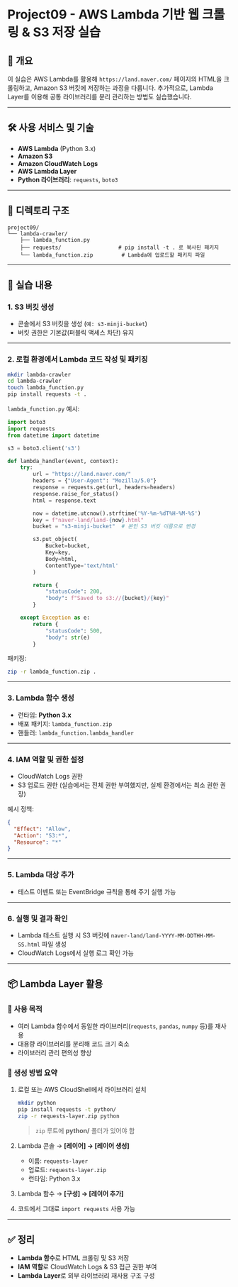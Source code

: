 # Project09 - AWS Lambda 기반 웹 크롤링 & S3 저장 실습

## 📌 개요

이 실습은 AWS Lambda를 활용해 `https://land.naver.com/` 페이지의 HTML을 크롤링하고, Amazon S3 버킷에 저장하는 과정을 다룹니다.
추가적으로, Lambda Layer를 이용해 공통 라이브러리를 분리 관리하는 방법도 실습했습니다.

---

## 🛠 사용 서비스 및 기술

* **AWS Lambda** (Python 3.x)
* **Amazon S3**
* **Amazon CloudWatch Logs**
* **AWS Lambda Layer**
* **Python 라이브러리**: `requests`, `boto3`

---

## 📂 디렉토리 구조

```
project09/
└── lambda-crawler/
    ├── lambda_function.py
    ├── requests/                  # pip install -t . 로 복사된 패키지
    └── lambda_function.zip         # Lambda에 업로드할 패키지 파일
```

---

## 📝 실습 내용

### 1. S3 버킷 생성

* 콘솔에서 S3 버킷을 생성 (`예: s3-minji-bucket`)
* 버킷 권한은 기본값(퍼블릭 액세스 차단) 유지

---

### 2. 로컬 환경에서 Lambda 코드 작성 및 패키징

```bash
mkdir lambda-crawler
cd lambda-crawler
touch lambda_function.py
pip install requests -t .
```

`lambda_function.py` 예시:

```python
import boto3
import requests
from datetime import datetime

s3 = boto3.client('s3')

def lambda_handler(event, context):
    try:
        url = "https://land.naver.com/"
        headers = {"User-Agent": "Mozilla/5.0"}
        response = requests.get(url, headers=headers)
        response.raise_for_status()
        html = response.text

        now = datetime.utcnow().strftime('%Y-%m-%dT%H-%M-%S')
        key = f"naver-land/land-{now}.html"
        bucket = "s3-minji-bucket"  # 본인 S3 버킷 이름으로 변경

        s3.put_object(
            Bucket=bucket,
            Key=key,
            Body=html,
            ContentType='text/html'
        )

        return {
            "statusCode": 200,
            "body": f"Saved to s3://{bucket}/{key}"
        }

    except Exception as e:
        return {
            "statusCode": 500,
            "body": str(e)
        }
```

패키징:

```bash
zip -r lambda_function.zip .
```

---

### 3. Lambda 함수 생성

* 런타임: **Python 3.x**
* 배포 패키지: `lambda_function.zip`
* 핸들러: `lambda_function.lambda_handler`

---

### 4. IAM 역할 및 권한 설정

* CloudWatch Logs 권한
* S3 업로드 권한 (실습에서는 전체 권한 부여했지만, 실제 환경에서는 최소 권한 권장)

예시 정책:

```json
{
  "Effect": "Allow",
  "Action": "S3:*",
  "Resource": "*"
}
```

---

### 5. Lambda 대상 추가

* 테스트 이벤트 또는 EventBridge 규칙을 통해 주기 실행 가능

---

### 6. 실행 및 결과 확인

* Lambda 테스트 실행 시 S3 버킷에 `naver-land/land-YYYY-MM-DDTHH-MM-SS.html` 파일 생성
* CloudWatch Logs에서 실행 로그 확인 가능

---

## 📦 Lambda Layer 활용

### 📍 사용 목적

* 여러 Lambda 함수에서 동일한 라이브러리(`requests`, `pandas`, `numpy` 등)를 재사용
* 대용량 라이브러리를 분리해 코드 크기 축소
* 라이브러리 관리 편의성 향상

### 📍 생성 방법 요약

1. 로컬 또는 AWS CloudShell에서 라이브러리 설치

   ```bash
   mkdir python
   pip install requests -t python/
   zip -r requests-layer.zip python
   ```

   > `zip` 루트에 **python/** 폴더가 있어야 함

2. Lambda 콘솔 → **\[레이어] → \[레이어 생성]**

    * 이름: `requests-layer`
    * 업로드: `requests-layer.zip`
    * 런타임: Python 3.x

3. Lambda 함수 → **\[구성] → \[레이어 추가]**

4. 코드에서 그대로 `import requests` 사용 가능

---

## ✅ 정리

* **Lambda 함수**로 HTML 크롤링 및 S3 저장
* **IAM 역할**로 CloudWatch Logs & S3 접근 권한 부여
* **Lambda Layer**로 외부 라이브러리 재사용 구조 구성
